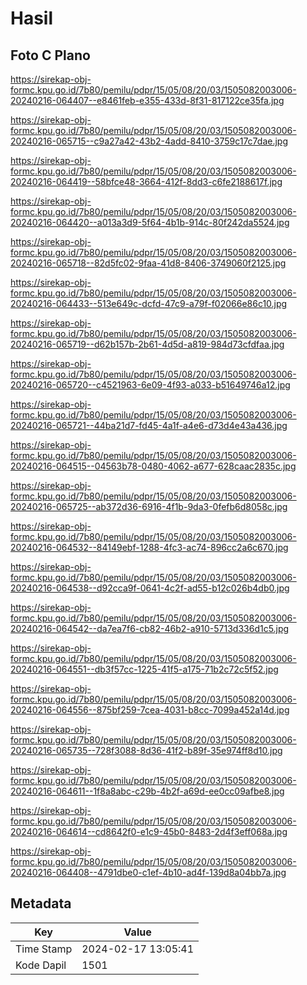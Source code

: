# Hasil

## Foto C Plano

https://sirekap-obj-formc.kpu.go.id/7b80/pemilu/pdpr/15/05/08/20/03/1505082003006-20240216-064407--e8461feb-e355-433d-8f31-817122ce35fa.jpg

https://sirekap-obj-formc.kpu.go.id/7b80/pemilu/pdpr/15/05/08/20/03/1505082003006-20240216-065715--c9a27a42-43b2-4add-8410-3759c17c7dae.jpg

https://sirekap-obj-formc.kpu.go.id/7b80/pemilu/pdpr/15/05/08/20/03/1505082003006-20240216-064419--58bfce48-3664-412f-8dd3-c6fe2188617f.jpg

https://sirekap-obj-formc.kpu.go.id/7b80/pemilu/pdpr/15/05/08/20/03/1505082003006-20240216-064420--a013a3d9-5f64-4b1b-914c-80f242da5524.jpg

https://sirekap-obj-formc.kpu.go.id/7b80/pemilu/pdpr/15/05/08/20/03/1505082003006-20240216-065718--82d5fc02-9faa-41d8-8406-3749060f2125.jpg

https://sirekap-obj-formc.kpu.go.id/7b80/pemilu/pdpr/15/05/08/20/03/1505082003006-20240216-064433--513e649c-dcfd-47c9-a79f-f02066e86c10.jpg

https://sirekap-obj-formc.kpu.go.id/7b80/pemilu/pdpr/15/05/08/20/03/1505082003006-20240216-065719--d62b157b-2b61-4d5d-a819-984d73cfdfaa.jpg

https://sirekap-obj-formc.kpu.go.id/7b80/pemilu/pdpr/15/05/08/20/03/1505082003006-20240216-065720--c4521963-6e09-4f93-a033-b51649746a12.jpg

https://sirekap-obj-formc.kpu.go.id/7b80/pemilu/pdpr/15/05/08/20/03/1505082003006-20240216-065721--44ba21d7-fd45-4a1f-a4e6-d73d4e43a436.jpg

https://sirekap-obj-formc.kpu.go.id/7b80/pemilu/pdpr/15/05/08/20/03/1505082003006-20240216-064515--04563b78-0480-4062-a677-628caac2835c.jpg

https://sirekap-obj-formc.kpu.go.id/7b80/pemilu/pdpr/15/05/08/20/03/1505082003006-20240216-065725--ab372d36-6916-4f1b-9da3-0fefb6d8058c.jpg

https://sirekap-obj-formc.kpu.go.id/7b80/pemilu/pdpr/15/05/08/20/03/1505082003006-20240216-064532--84149ebf-1288-4fc3-ac74-896cc2a6c670.jpg

https://sirekap-obj-formc.kpu.go.id/7b80/pemilu/pdpr/15/05/08/20/03/1505082003006-20240216-064538--d92cca9f-0641-4c2f-ad55-b12c026b4db0.jpg

https://sirekap-obj-formc.kpu.go.id/7b80/pemilu/pdpr/15/05/08/20/03/1505082003006-20240216-064542--da7ea7f6-cb82-46b2-a910-5713d336d1c5.jpg

https://sirekap-obj-formc.kpu.go.id/7b80/pemilu/pdpr/15/05/08/20/03/1505082003006-20240216-064551--db3f57cc-1225-41f5-a175-71b2c72c5f52.jpg

https://sirekap-obj-formc.kpu.go.id/7b80/pemilu/pdpr/15/05/08/20/03/1505082003006-20240216-064556--875bf259-7cea-4031-b8cc-7099a452a14d.jpg

https://sirekap-obj-formc.kpu.go.id/7b80/pemilu/pdpr/15/05/08/20/03/1505082003006-20240216-065735--728f3088-8d36-41f2-b89f-35e974ff8d10.jpg

https://sirekap-obj-formc.kpu.go.id/7b80/pemilu/pdpr/15/05/08/20/03/1505082003006-20240216-064611--1f8a8abc-c29b-4b2f-a69d-ee0cc09afbe8.jpg

https://sirekap-obj-formc.kpu.go.id/7b80/pemilu/pdpr/15/05/08/20/03/1505082003006-20240216-064614--cd8642f0-e1c9-45b0-8483-2d4f3eff068a.jpg

https://sirekap-obj-formc.kpu.go.id/7b80/pemilu/pdpr/15/05/08/20/03/1505082003006-20240216-064408--4791dbe0-c1ef-4b10-ad4f-139d8a04bb7a.jpg


## Metadata

| Key        | Value               |
| ---------- | ------------------- |
| Time Stamp | 2024-02-17 13:05:41 |
| Kode Dapil | 1501                |




